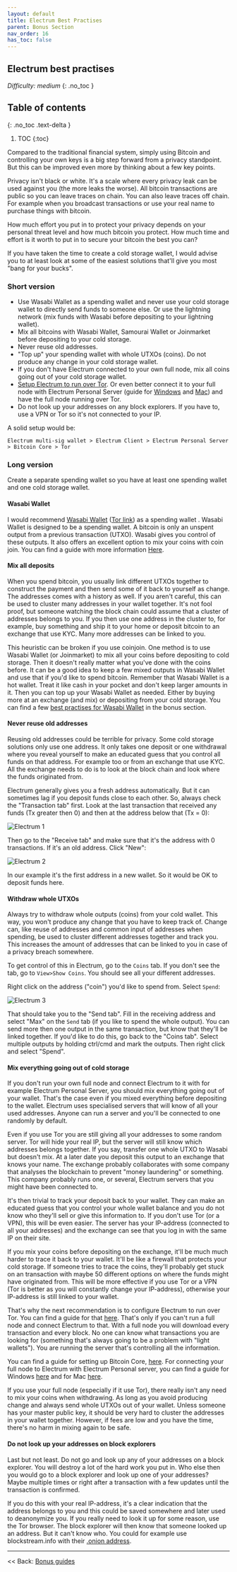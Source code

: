```yaml
---
layout: default
title: Electrum Best Practises
parent: Bonus Section
nav_order: 16
has_toc: false
---
```


## Electrum best practises

*Difficulty: medium*
{: .no_toc }

## Table of contents
{: .no_toc .text-delta }

1. TOC
{:toc}

Compared to the traditional financial system, simply using Bitcoin and controlling your own keys is a big step forward from a privacy standpoint. But this can be improved even more by thinking about a few key points.

Privacy isn't black or white. It's a scale where every privacy leak can be used against you (the more leaks the worse). All bitcoin transactions are public so you can leave traces on chain. You can also leave traces off chain. For example when you broadcast transactions or use your real name to purchase things with bitcoin.

How much effort you put in to protect your privacy depends on your personal threat level and how much bitcoin you protect. How much time and effort is it worth to put in to secure your bitcoin the best you can?

If you have taken the time to create a cold storage wallet, I would advise you to at least look at some of the easiest solutions that'll give you most "bang for your bucks".

### Short version

* Use Wasabi Wallet as a spending wallet and never use your cold storage wallet to directly send funds to someone else. Or use the lightning network (mix funds with Wasabi before depositing to your lightning wallet).
* Mix all bitcoins with Wasabi Wallet, Samourai  Wallet or Joinmarket before depositing to your cold storage.
* Never reuse old addresses.
* "Top up" your spending wallet with whole UTXOs (coins). Do not produce any change in your cold storage wallet.
* If you don't have Electrum connected to your own full node, mix all coins going out of your cold storage wallet.
* [Setup Electrum to run over Tor](hodl-guide_66_electrum-tor.md). Or even better connect it to your full node with Electrum Personal Server (guide for [Windows](hodl-guide_63_eps-win.md) and [Mac](hodl-guide_64_eps-mac.md)) and have the full node running over Tor.
* Do not look up your addresses on any block explorers. If you have to, use a VPN or Tor so it's not connected to your IP.

A solid setup would be:

`Electrum multi-sig wallet > Electrum Client > Electrum Personal Server > Bitcoin Core > Tor`

### Long version

Create a separate spending wallet so you have at least one spending wallet and one cold storage wallet.

#### Wasabi Wallet

I would recommend [Wasabi Wallet](https://www.wasabiwallet.io/) ([Tor link](http://wasabiukrxmkdgve5kynjztuovbg43uxcbcxn6y2okcrsg7gb6jdmbad.onion/)) as a spending wallet . Wasabi Wallet is designed to be a spending wallet. A bitcoin is only an unspent output from a previous transaction (UTXO). Wasabi gives you control of these outputs. It also offers an excellent option to mix your coins with coin join. You can find a guide with more information [Here](hodl-guide_62_wasabi-wallet.md).

#### Mix all deposits

When you spend bitcoin, you usually link different UTXOs together to construct the payment and then send some of it back to yourself as change. The addresses comes with a history as well. If you aren't careful, this can be used to cluster many addresses in your wallet together. It's not fool proof, but someone watching the block chain could assume that a cluster of addresses belongs to you. If you then use one address in the cluster to, for example, buy something and ship it to your home or deposit bitcoin to an exchange that use KYC. Many more addresses can be linked to you.

This heuristic can be broken if you use coinjoin. One method is to use Wasabi Wallet (or Joinmarket) to mix all your coins before depositing to cold storage. Then it doesn't really matter what you've done with the coins before. It can be a good idea to keep a few mixed outputs in Wasabi Wallet and use that if you'd like to spend bitcoin. Remember that Wasabi Wallet is a hot wallet. Treat it like cash in your pocket and don't keep larger amounts in it. Then you can top up your Wasabi Wallet as needed. Either by buying more at an exchange (and mix) or depositing from your cold storage. You can find a few [best practises for Wasabi Wallet](hodl-guide_62_wasabi-wallet.md) in the bonus section.

#### Never reuse old addresses

Reusing old addresses could be terrible for privacy. Some cold storage solutions only use one address. It only takes one deposit or one withdrawal where you reveal yourself to make an educated guess that you control all funds on that address. For example too or from an exchange that use KYC. All the exchange needs to do is to look at the block chain and look where the funds originated from.

Electrum generally gives you a fresh address automatically. But it can sometimes lag if you deposit funds close to each other. So, always check the "Transaction tab" first. Look at the last transaction that received any funds (Tx greater then 0) and then at the address below that (Tx = 0):

![Electrum 1](images/67_newadd_1.png)

 Then go to the "Receive tab" and make sure that it's the address with 0 transactions. If it's an old address. Click "New":

![Electrum 2](images/67_newadd_2.png)

In our example it's the first address in a new wallet. So it would be OK to deposit funds here.

#### Withdraw whole UTXOs

Always try to withdraw whole outputs (coins) from your cold wallet. This way, you won't produce any change that you have to keep track of. Change can, like reuse of addresses and common input of addresses when spending, be used to cluster different addresses together and track you. This increases the amount of addresses that can be linked to you in case of a privacy breach somewhere.

To get control of this in Electrum, go to the `Coins` tab. If you don't see the tab, go to `View>Show Coins`. You should see all your different addresses.

Right click on the address ("coin") you'd like to spend from. Select `Spend`:

![Electrum 3](images/67_coins_1.png)

That should take you to the "Send tab". Fill in the receiving address and select "Max" on the `Send` tab (if you like to spend the whole output). You can send more then one output in the same transaction, but know that they'll be linked together. If you'd like to do this, go back to the "Coins tab". Select multiple outputs by holding ctrl/cmd and mark the outputs. Then right click and select "Spend".

#### Mix everything going out of cold storage

If you don't run your own full node and connect Electrum to it with for example Electrum Personal Server, you should mix everything going out of your wallet. That's the case even if you mixed everything before depositing to the wallet. Electrum uses specialised servers that will know of all your used addresses. Anyone can run a server and you'll be connected to one randomly by default.

Even if you use Tor you are still giving all your addresses to some random server. Tor will hide your real IP, but the server will still know which addresses belongs together. If you say, transfer one whole UTXO to Wasabi but doesn't mix. At a later date you deposit this output to an exchange that knows your name. The exchange probably collaborates with some company that analyses the blockchain to prevent "money laundering" or something. This company probably runs one, or several, Electrum servers that you might have been connected to.

It's then trivial to track your deposit back to your wallet. They can make an educated guess that you control your whole wallet balance and you do not know who they'll sell or give this information to. If you don't use Tor (or a VPN), this will be even easier. The server has your IP-address (connected to all your addresses) and the exchange can see that you log in with the same IP on their site.

If you mix your coins before depositing on the exchange, it'll be much much harder to trace it back to your wallet. It'll be like a firewall that protects your cold storage. If someone tries to trace the coins, they'll probably get stuck on an transaction with maybe 50 different options on where the funds might have originated from. This will be more effective if you use Tor or a VPN (Tor is better as you will constantly change your IP-address), otherwise your IP-address is still linked to your wallet.

That's why the next recommendation is to configure Electrum to run over Tor. You can find a guide for that [here](hodl-guide_66_electrum-tor.md). That's only if you can't run a full node and connect Electrum to that. With a full node you will download every transaction and every block. No one can know what transactions you are looking for (something that's always going to be a problem with "light wallets"). You are running the server that's controlling all the information.

You can find a guide for setting up Bitcoin Core, [here](hodl-guide_61_bitcoin-core.md). For connecting your full node to Electrum with Electrum Personal server, you can find a guide for Windows [here](hodl-guide_63_eps-win.md) and for Mac [here](hodl-guide_64_eps-mac.md).

If you use your full node (especially if it use Tor), there really isn't any need to mix your coins when withdrawing. As long as you avoid producing change and always send whole UTXOs out of your wallet. Unless someone has your master public key, it should be very hard to cluster the addresses in your wallet together. However, if fees are low and you have the time, there's no harm in mixing again to be safe.

#### Do not look up your addresses on block explorers

Last but not least. Do not go and look up any of your addresses on a block explorer. You will destroy a lot of the hard work you put in. Who else then you would go to a block explorer and look up one of your addresses? Maybe multiple times or right after a transaction with a few updates until the transaction is confirmed.

If you do this with your real IP-address, it's a clear indication that the address belongs to you and this could be saved somewhere and later used to deanonymize you. If you really need to look it up for some reason, use the Tor browser. The block explorer will then know that someone looked up an address. But it can't know who. You could for example use blockstream.info with their [.onion address](http://explorerzydxu5ecjrkwceayqybizmpjjznk5izmitf2modhcusuqlid.onion/).

---

<< Back: [Bonus guides](hodl-guide_60_bonus.md) 
